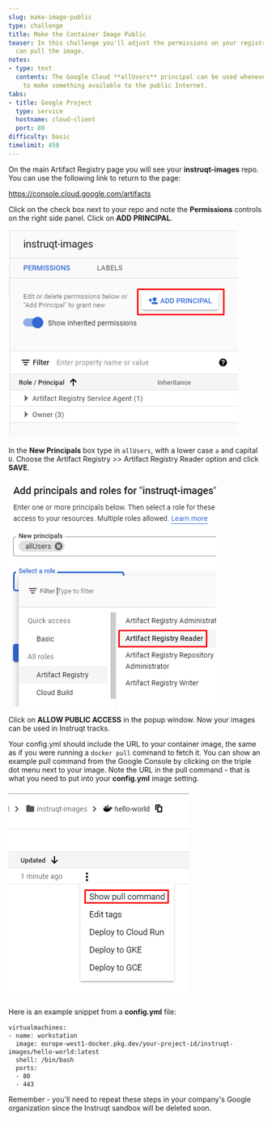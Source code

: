 ```yaml
---
slug: make-image-public
type: challenge
title: Make the Container Image Public
teaser: In this challenge you'll adjust the permissions on your registry so that Instruqt
  can pull the image.
notes:
- type: text
  contents: The Google Cloud **allUsers** principal can be used whenever you need
    to make something available to the public Internet.
tabs:
- title: Google Project
  type: service
  hostname: cloud-client
  port: 80
difficulty: basic
timelimit: 450
---
```

On the main Artifact Registry page you will see your **instruqt-images** repo. You can use the following link to return to the page:

https://console.cloud.google.com/artifacts

Click on the check box next to your repo and note the **Permissions** controls on the right side panel. Click on **ADD PRINCIPAL**.

![Add Principal](../assets/add_principal.png)

In the **New Principals** box type in `allUsers`, with a lower case `a` and capital `U`. Choose the Artifact Registry >> Artifact Registry Reader option and click **SAVE**.

![All Users](../assets/all_users_access.png)

Click on **ALLOW PUBLIC ACCESS** in the popup window. Now your images can be used in Instruqt tracks.

Your config.yml should include the URL to your container image, the same as if you were running a `docker pull` command to fetch it. You can show an example pull command from the Google Console by clicking on the triple dot menu next to your image. Note the URL in the pull command - that is what you need to put into your **config.yml** image setting.

![Show Pull](../assets/show_pull_command.png)

Here is an example snippet from a **config.yml** file:

```
virtualmachines:
- name: workstation
  image: europe-west1-docker.pkg.dev/your-project-id/instruqt-images/hello-world:latest
  shell: /bin/bash
  ports:
  - 80
  - 443
```

Remember - you'll need to repeat these steps in your company's Google organization since the Instruqt sandbox will be deleted soon.